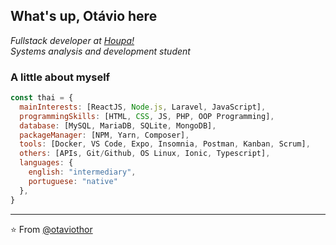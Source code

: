 <h2> What's up, Otávio here</h2>
<p>
  <em>
    Fullstack developer at <a href="http://www.unb.br">Houpa!</a>
    <br />
    Systems analysis and development student 
  </em>
</p>

### A little about myself  

```javascript
const thai = {
  mainInterests: [ReactJS, Node.js, Laravel, JavaScript],
  programmingSkills: [HTML, CSS, JS, PHP, OOP Programming],
  database: [MySQL, MariaDB, SQLite, MongoDB],
  packageManager: [NPM, Yarn, Composer],
  tools: [Docker, VS Code, Expo, Insomnia, Postman, Kanban, Scrum],
  others: [APIs, Git/Github, OS Linux, Ionic, Typescript],
  languages: {
    english: "intermediary",
    portuguese: "native"
  },
}
```
---

⭐️ From [@otaviothor](https://github.com/otaviothor)
